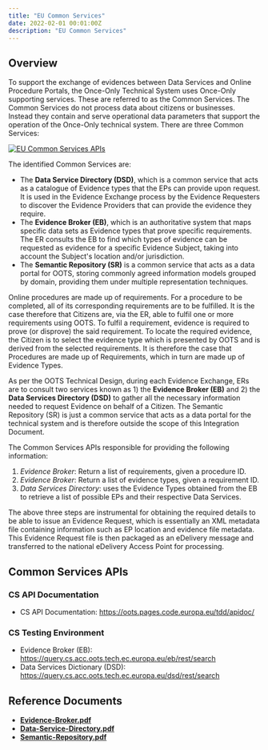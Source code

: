 ```yaml
---
title: "EU Common Services"
date: 2022-02-01 00:01:00Z
description: "EU Common Services"
---
```

<!-- # EU Common Services APIs -->

## Overview
To support the exchange of evidences between Data Services and Online Procedure Portals, the Once-Only Technical System uses Once-Only supporting services. These are referred to as the Common Services. The Common Services do not process data about citizens or businesses. Instead they contain and serve operational data parameters that support the operation of the Once-Only technical system. There are three Common Services:

[ ![EU Common Services APIs](../../img/cs-1.png) ](../../img/cs-1.png)

The identified Common Services are:

- The **Data Service Directory (DSD)**, which is a common service that acts as a catalogue of Evidence types that the EPs can provide upon request. It is used in the Evidence Exchange process by the Evidence Requesters to discover the Evidence Providers that can provide the evidence they require.
- The **Evidence Broker (EB)**, which is an authoritative system that maps specific data sets as Evidence types that prove specific requirements. The ER consults the EB to find which types of evidence can be requested as evidence for a specific Evidence Subject, taking into account the Subject's location and/or jurisdiction. 
- The **Semantic Repository (SR)** is a common service that acts as a data portal for OOTS, storing commonly agreed information models grouped by domain, providing them under multiple representation techniques.

Online procedures are made up of requirements. For a procedure to be completed, all of its corresponding requirements are to be fulfilled. It is the case therefore that Citizens are, via the ER, able to fulfil one or more requirements using OOTS. To fulfil a requirement, evidence is required to prove (or disprove) the said requirement. To locate the required evidence, the Citizen is to select the evidence type which is presented by OOTS and is derived from the selected requirements. It is therefore the case that Procedures are made up of Requirements, which in turn are made up of Evidence Types.  

As per the OOTS Technical Design, during each Evidence Exchange, ERs are to consult two services known as 1) the **Evidence Broker (EB)** and 2) the **Data Services Directory (DSD)** to gather all the necessary information needed to request Evidence on behalf of a Citizen. The Semantic Repository (SR) is just a common service that acts as a data portal for the technical system and is therefore outside the scope of this Integration Document.

The Common Services APIs responsible for providing the following information:  
1. _Evidence Broker_: Return a list of requirements, given a procedure ID.
2. _Evidence Broker_: Return a list of evidence types, given a requirement ID.
3. _Data Services Directory_: uses the Evidence Types obtained from the EB to retrieve a list of possible EPs and their respective Data Services. 

The above three steps are instrumental for obtaining the required details to be able to issue an Evidence Request, which is essentially an XML metadata file containing information such as EP location and evidence file metadata. This Evidence Request file is then packaged as an eDelivery message and transferred to the national eDelivery Access Point for processing.

## Common Services APIs

### CS API Documentation
- CS API Documentation: https://oots.pages.code.europa.eu/tdd/apidoc/

### CS Testing Environment
- Evidence Broker (EB): https://query.cs.acc.oots.tech.ec.europa.eu/eb/rest/search
- Data Services Dictionary (DSD): https://query.cs.acc.oots.tech.ec.europa.eu/dsd/rest/search

## Reference Documents
- **[Evidence-Broker.pdf](../../tdd/Evidence-Broker.pdf)**
- **[Data-Service-Directory.pdf](../../tdd/Data-Service-Directory.pdf)**
- **[Semantic-Repository.pdf](../../tdd/Semantic-Repository.pdf)**